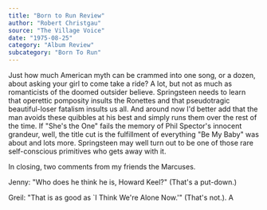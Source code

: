 ```yaml
---
title: "Born to Run Review"
author: "Robert Christgau"
source: "The Village Voice"
date: "1975-08-25"
category: "Album Review"
subcategory: "Born To Run"
---
```


Just how much American myth can be crammed into one song, or a dozen, about asking your girl to come take a ride? A lot, but not as much as romanticists of the doomed outsider believe. Springsteen needs to learn that operettic pomposity insults the Ronettes and that pseudotragic beautiful-loser fatalism insults us all. And around now I'd better add that the man avoids these quibbles at his best and simply runs them over the rest of the time. If "She's the One" fails the memory of Phil Spector's innocent grandeur, well, the title cut is the fulfillment of everything "Be My Baby" was about and lots more. Springsteen may well turn out to be one of those rare self-conscious primitives who gets away with it.

In closing, two comments from my friends the Marcuses.

Jenny: "Who does he think he is, Howard Keel?" (That's a put-down.)

Greil: "That is as good as `I Think We're Alone Now.'" (That's not.). A
